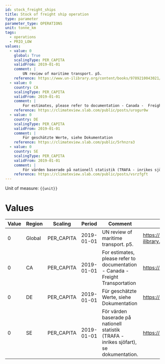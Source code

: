 ```yaml
---
id: stock_freight_ships
title: Stock of freight ship operation
type: parameter
parameter_type: OPERATIONS
unit: tonne_km
tags:
  - operations
  - PRIO_LOW
values:
  - value: 0
    global: True
    scalingType: PER_CAPITA
    validFrom: 2019-01-01
    comment: |
        UN review of maritime transport. p5.
    reference: https://www.un-ilibrary.org/content/books/9789210043021/read
  - value: 0
    country: CA
    scalingType: PER_CAPITA
    validFrom: 2019-01-01
    comment: |
        For estimates, please refer to documentation - Canada -  Freight Transportation
    reference: https://climateview.slab.com/public/posts/urogur0w
  - value: 0
    country: DE
    scalingType: PER_CAPITA
    validFrom: 2019-01-01
    comment: |
        Für geschätzte Werte, siehe Dokumentation
    reference: https://climateview.slab.com/public/5rhnzra3
  - value: 0
    country: SE
    scalingType: PER_CAPITA
    validFrom: 2019-01-01
    comment: |
        För värden baserade på nationell statistik (TRAFA - inrikes sjöfart), se dokumentation.
    reference: https://climateview.slab.com/public/posts/vsrzfgft
---
```



Unit of measure: `{{unit}}`


# Values


| Value | Region | Scaling | Period | Comment | Reference |
|-------|--------|---------|--------|---------|-----------|
| 0 | Global | PER_CAPITA | 2019-01-01 | UN review of maritime transport. p5. | https://www.un-ilibrary.org/content/books/9789210043021/read |
| 0 | CA | PER_CAPITA | 2019-01-01 | For estimates, please refer to documentation - Canada -  Freight Transportation | https://climateview.slab.com/public/posts/urogur0w |
| 0 | DE | PER_CAPITA | 2019-01-01 | Für geschätzte Werte, siehe Dokumentation | https://climateview.slab.com/public/5rhnzra3 |
| 0 | SE | PER_CAPITA | 2019-01-01 | För värden baserade på nationell statistik (TRAFA - inrikes sjöfart), se dokumentation. | https://climateview.slab.com/public/posts/vsrzfgft |


